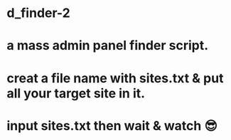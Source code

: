 # d_finder-2
# a mass admin panel finder script.
# creat a file name with sites.txt & put all your target site in it.
# input sites.txt then wait & watch 😎
